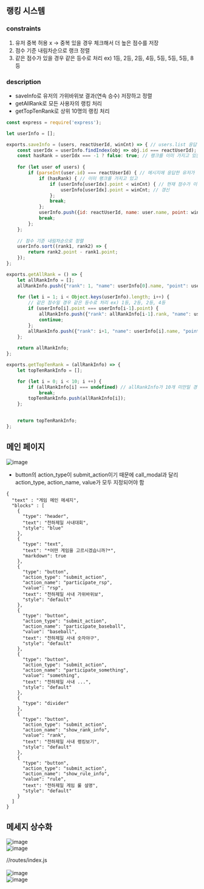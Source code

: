 ## 랭킹 시스템

### constraints
1. 유저 중복 허용 x -> 중복 있을 경우 체크해서 더 높은 점수를 저장
2. 점수 기준 내림차순으로 랭크 정렬
3. 같은 점수가 있을 경우 같은 등수로 처리 ex) 1등, 2등, 2등, 4등, 5등, 5등, 5등, 8등

### description
* saveInfo로 유저의 가위바위보 결과(연속 승수) 저장하고 정렬
* getAllRank로 모든 사용자의 랭킹 처리
* getTopTenRank로 상위 10명의 랭킹 처리

```js
const express = require('express');

let userInfo = [];

exports.saveInfo = (users, reactUserId, winCnt) => { // users.list 응답 객체, 응답 사용자 id, 연속 승수  
	const userIdx = userInfo.findIndex(obj => obj.id === reactUserId);
	const hasRank = userIdx === -1 ? false: true; // 랭크를 이미 가지고 있는지 여부
	
	for (let user of users) {
		if (parseInt(user.id) === reactUserId) { // 메시지에 응답한 유저가 유저 목록에 있는 유저일 경우
			if (hasRank) { // 이미 랭크를 가지고 있고 
				if (userInfo[userIdx].point < winCnt) { // 현재 점수가 이전 점수보다 높다면
					userInfo[userIdx].point = winCnt; // 갱신
				};
				break;
			};
			userInfo.push({id: reactUserId, name: user.name, point: winCnt});
			break;
		};
	};
	
	// 점수 기준 내림차순으로 정렬
	userInfo.sort((rank1, rank2) => {
		return rank2.point - rank1.point;
	});
};

exports.getAllRank = () => {
	let allRankInfo = [];
	allRankInfo.push({"rank": 1, "name": userInfo[0].name, "point": userInfo[0].point});
	
	for (let i = 1; i < Object.keys(userInfo).length; i++) {
		// 같은 점수일 경우 같은 등수로 처리 ex) 1등, 2등, 2등, 4등
		if (userInfo[i].point === userInfo[i-1].point) {
			allRankInfo.push({"rank": allRankInfo[i-1].rank, "name": userInfo[i].name, "point": userInfo[i].point});
			continue;
		};
		allRankInfo.push({"rank": i+1, "name": userInfo[i].name, "point": userInfo[i].point});
	};
	
	return allRankInfo;
};

exports.getTopTenRank = (allRankInfo) => {
	let topTenRankInfo = [];

	for (let i = 0; i < 10; i ++) {
		if (allRankInfo[i] === undefined) // allRankInfo가 10개 미만일 경우
			break;
		topTenRankInfo.push(allRankInfo[i]);
	};	
	

	return topTenRankInfo;
};
```

## 메인 페이지
![image](https://user-images.githubusercontent.com/51183214/116179725-ca697d80-a752-11eb-88c1-f1c1c0074885.png)

* button의 action_type이 submit_action이기 때문에 call_modal과 달리 action_type, action_name, value가 모두 지정되어야 함

```
{
  "text" : "게임 메인 메세지",
  "blocks" : [
    {
      "type": "header",
      "text": "천하제일 사내대회",
      "style": "blue"
    },
    {
      "type": "text",
      "text": "*어떤 게임을 고르시겠습니까?*",
      "markdown": true
    },
    {
      "type": "button",
      "action_type": "submit_action",
      "action_name": "participate_rsp",
      "value": "rsp",
      "text": "천하제일 사내 가위바위보",
      "style": "default"
    },
    {
      "type": "button",
      "action_type": "submit_action",
      "action_name": "participate_baseball",
      "value": "baseball",
      "text": "천하제일 사내 숫자야구",
      "style": "default"
    },
    {
      "type": "button",
      "action_type": "submit_action",
      "action_name": "participate_something",
      "value": "something",
      "text": "천하제일 사내 ...",
      "style": "default"
    },
    {
      "type": "divider"
    },
    {
      "type": "button",
      "action_type": "submit_action",
      "action_name": "show_rank_info",
      "value": "rank",
      "text": "천하제일 사내 랭킹보기",
      "style": "default"
    },
    {
      "type": "button",
      "action_type": "submit_action",
      "action_name": "show_rule_info",
      "value": "rule",
      "text": "천하제일 게임 룰 설명",
      "style": "default"
    }
  ]
}
```

## 메세지 상수화
![image](https://user-images.githubusercontent.com/51183214/116180200-78752780-a753-11eb-8f8e-782667357943.png) <br/>
![image](https://user-images.githubusercontent.com/51183214/116180345-ba05d280-a753-11eb-8726-4d1aa4c1b5b9.png) <br/>

//routes/index.js <br/><br/>
![image](https://user-images.githubusercontent.com/51183214/116180422-da359180-a753-11eb-8941-0b17c3a5c2af.png) <br/>
![image](https://user-images.githubusercontent.com/51183214/116180488-f89b8d00-a753-11eb-9be0-dcf64c6350ae.png)
